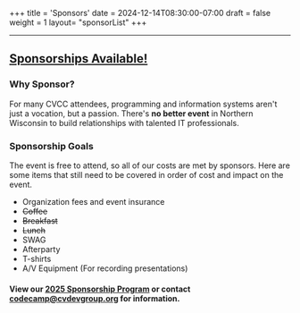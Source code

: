 +++
title = 'Sponsors'
date = 2024-12-14T08:30:00-07:00
draft = false
weight = 1
layout= "sponsorList"
+++



<!-- Proudly sponsored by: THE WINNERS -->


<!-- [![Chippeaw Valley Technical College](/img/sponsors/cvtc.jpg)](https://cvtc.edu)
-----
[![Ninja Web Studios](/img/sponsors/ninja-web-studios.svg)](https://ninjawebstudios.com/)
----
### Dayton Johnson
----
### Zach Halmstad
<a href="https://ninjawebstudios.com/" title="Ninja Web Studios" target="_blank"><img class="thumbnail" src="../img/sponsors/ninja-web-studios.svg" alt="Ninja Web Studios" width="250" height="175"></a> -->

---- 
## [Sponsorships Available!](/fil/cvcc-2025-Sponsorship-Program.pdf) 

### Why Sponsor?

For many CVCC attendees, programming and information systems aren't just a vocation, but a passion. There's **no better event** in Northern Wisconsin to build relationships with talented IT professionals.

### Sponsorship Goals

The event is free to attend, so all of our costs are met by sponsors. Here are some items that still need to be covered in order of cost and impact on the event.

- Organization fees and event insurance
- ~~Coffee~~
- ~~Breakfast~~
- ~~Lunch~~
- SWAG
- Afterparty
- T-shirts
- A/V Equipment (For recording presentations)


#### View our [2025 Sponsorship Program](/fil/cvcc-2025-Sponsorship-Program.pdf) or contact [codecamp@cvdevgroup.org](mailto:codecamp@cvdevgroup.org) for information.